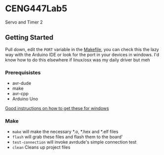 # CENG447Lab5

Servo and Timer 2

## Getting Started

Pull down, edit the ```PORT``` variable in the [Makefile](https://github.com/bglebrun/CENG447Lab0/blob/master/Makefile#L18), you can check this the lazy way with the Arduino IDE or look for the port in your devices in windows. I'd know how to do this elsewhere if linux/osx was my daily driver but meh

### Prerequisistes
* avr-dude
* make
* avr-cpp
* Arduino Uno

[Good instructions on how to get these for windows](http://fab.cba.mit.edu/classes/863.16/doc/projects/ftsmin/windows_avr.html)

### Make
* ``` make ``` will make the necessary *.o, *.hex and *.elf files
* ``` flash ``` will grab these files and flash them to the board'
* ``` test-connection ``` will invoke avrdude's simple connection test
* ``` clean ``` Cleans up project files
